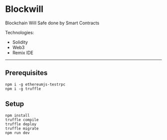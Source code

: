 # Blockwill

Blockchain Will Safe done by Smart Contracts

Technologies:
- Solidity
- Web3
- Remix IDE

---
## Prerequisites

```
npm i -g ethereumjs-testrpc
npm i -g truffle
```

## Setup

```
npm install
truffle compile
truffle deploy
truffle migrate
npm run dev
```
